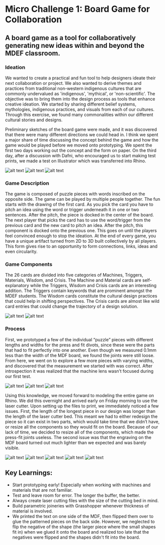 # Micro Challenge 1: Board Game for Collaboration

## A board game as a tool for collaboratively generating new ideas within and beyond the MDEF classroom.

### Ideation
We wanted to create a practical and fun tool to help designers ideate their next collaboration or project. We also wanted to derive themes and practices from traditional non-western indigenous cultures that are commonly undervalued as 'indigenous', 'mythical', or 'non-scientific'. The objective was to bring them into the design process as tools that enhance creative ideation. We started by sharing different belief systems, mythologies, indigenous practices, and visuals from each of our cultures. Through this exercise, we found many commonalities within our different cultural stories and designs. 

Preliminary sketches of the board game were made, and it was discovered that there were many different directions we could head in. I think we spent a major share of time discussing the concept behind the game and how the game would be played before we moved onto prototyping. We spent the first two days working out the concept and the form on paper. On the third day, after a discussion with Dafni, who encouraged us to start making test prints, we made a test on Illustrator which was transferred into Rhino.

![alt text](https://github.com/angel-cho/fabchallenge1/blob/main/images/alignment.jpg)
![alt text](https://github.com/angel-cho/fabchallenge1/blob/main/images/sketches.jpg)
![alt text](https://github.com/angel-cho/fabchallenge1/blob/main/images/patterns.jpg)


### Game Description
The game is composed of puzzle pieces with words inscribed on the opposite side. The game can be played by multiple people together. The fun starts with the drawing of the first card. As you pick the card you have to pitch an idea using the word or trigger underneath it in one or two sentences. After the pitch, the piece is docked in the center of the board. The next player that picks the card has to use the word/trigger from the previous card and the new card to pitch an idea. After the pitch, this component is docked onto the previous one. This goes on until the players feel convinced enough to stop the ideation. At the end of every game, you have a unique artifact turned from 2D to 3D built collectively by all players. This form gives rise to an opportunity to form connections, links, ideas and even circularity.

### Game Components
The 26 cards are divided into five categories of Machines, Triggers, Materials, Wisdom, and Crisis. The Machine and Material cards are self-explanatory while the Triggers, Wisdom and Crisis cards are an interesting addition. The Triggers contain keywords that are prominent amongst the MDEF students. The Wisdom cards constitute the cultural design practices that could help in shifting perspectives. The Crisis cards are almost like wild card entries that could change the trajectory of a design solution.

![alt text](https://github.com/angel-cho/fabchallenge1/blob/main/images/Sketch.png)
![alt text](https://github.com/angel-cho/fabchallenge1/blob/main/images/CADscreenshot.png)


### Process
First, we prototyped a few of the individual “puzzle” pieces with different lengths and widths for the press and fit divots, since these were the parts that had to fit perfectly into one another. Even though we measured 0.1mm less than the width of the MDF board, we found the joints were still loose. From here, we went on to explore a few more pieces with varying widths, and discovered that the measurement we started with was correct. After introspection it was realized that the machine lens wasn’t focused during our first test.  

![alt text](https://github.com/angel-cho/fabchallenge1/blob/main/images/testpieces2.jpg)
![alt text](https://github.com/angel-cho/fabchallenge1/blob/main/images/testpieces1.jpg)
![alt text](https://github.com/angel-cho/fabchallenge1/blob/main/images/FirstPrototype.jpg)


Using this knowledge, we moved forward to modeling the entire game on Rhino. We did this overnight and arrived early on Friday morning to use the laser cutter. Upon setting up the files to print, we immediately noticed a few issues. First, the length of the longest piece in our design was longer than the length of the laser cutter bed. This meant we had to either redesign the piece so it can exist in two parts, which would take time that we didn’t have, or resize all the components so they would fit on the board. Because of our lack of time, we decided to resize all of the components, which made the press-fit joints useless. The second issue was that the engraving on the MDF board turned out much lighter than we expected and was barely visible.
 
![alt text](https://github.com/angel-cho/fabchallenge1/blob/main/images/EmptyBoard.jpg)
![alt text](https://github.com/angel-cho/fabchallenge1/blob/main/images/TiedBentoBox.jpg)
![alt text](https://github.com/angel-cho/fabchallenge1/blob/main/images/BitAndShadows.jpg)
![alt text](https://github.com/angel-cho/fabchallenge1/blob/main/images/finalpieces.jpg)
![alt text](https://github.com/angel-cho/fabchallenge1/blob/main/images/BentoBoxDetails.jpg)


## Key Learnings: 
- Start prototyping early! Especially when working with machines and materials that are not familiar. 
- Test and leave room for error. The longer the buffer, the better.
- Always create laser cutting files with the size of the cutting bed in mind.
- Build parametric joineries with Grasshopper whenever thickness of material is involved. 
- We printed the text on one side of the MDF, then flipped them over to glue the patterned pieces on the back side. However, we neglected to flip the negative of the shape (the larger piece where the small shapes fit in) when we glued it onto the board and realized too late that the negatives were flipped and the shapes didn't fit into the board. 





